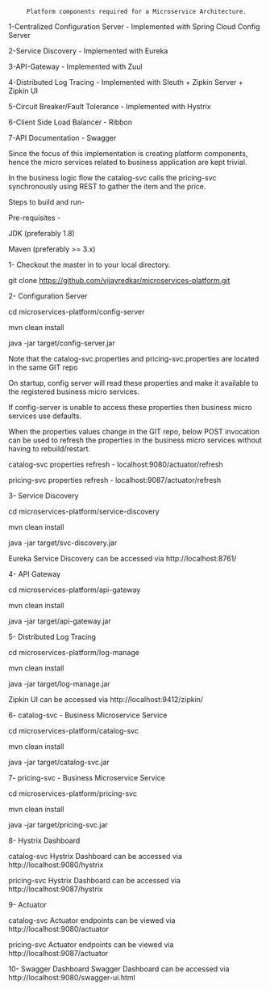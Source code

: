          Platform components required for a Microservice Architecture.

1-Centralized Configuration Server - Implemented with Spring Cloud Config Server

2-Service Discovery		            - Implemented with Eureka

3-API-Gateway                      - Implemented with Zuul

4-Distributed Log Tracing		      - Implemented with Sleuth + Zipkin Server + Zipkin UI

5-Circuit Breaker/Fault Tolerance  - Implemented with Hystrix

6-Client Side Load Balancer	      - Ribbon

7-API Documentation		            - Swagger

Since the focus of this implementation is creating platform components, hence the micro services related to business application are kept trivial.

In the business logic flow the catalog-svc calls the pricing-svc synchronously using REST to gather the item and the price.

Steps to build and run- 

Pre-requisites -

JDK (preferably 1.8)

Maven (preferably >= 3.x)

1- Checkout the master in to your local directory. 

   git clone https://github.com/vijayredkar/microservices-platform.git

2- Configuration Server

   cd microservices-platform/config-server
   
   mvn clean install
   
   java -jar target/config-server.jar

Note that the catalog-svc.properties and pricing-svc.properties are located in the same GIT repo

On startup, config server will read these properties and make it available to the registered business micro services.

If config-server is unable to access these properties then business micro services use defaults.

When the properties values change in the GIT repo, below POST invocation can be used to refresh the properties in the business micro services without having to rebuild/restart.

catalog-svc properties refresh -     localhost:9080/actuator/refresh

pricing-svc properties refresh -     localhost:9087/actuator/refresh

3- Service Discovery

   cd microservices-platform/service-discovery
   
   mvn clean install
   
   java -jar target/svc-discovery.jar

   Eureka Service Discovery can be accessed via   http://localhost:8761/

4- API Gateway

   cd microservices-platform/api-gateway
   
   mvn clean install
   
   java -jar target/api-gateway.jar


5- Distributed Log Tracing

   cd microservices-platform/log-manage
   
   mvn clean install
   
   java -jar target/log-manage.jar

   Zipkin UI can be accessed via http://localhost:9412/zipkin/

6- catalog-svc  - Business Microservice Service

   cd microservices-platform/catalog-svc
   
   mvn clean install
   
   java -jar target/catalog-svc.jar

7- pricing-svc  - Business Microservice Service

   cd microservices-platform/pricing-svc
   
   mvn clean install
   
   java -jar target/pricing-svc.jar

8- Hystrix Dashboard 

   catalog-svc Hystrix Dashboard can be accessed via http://localhost:9080/hystrix
   
   pricing-svc Hystrix Dashboard can be accessed via http://localhost:9087/hystrix

9- Actuator 

   catalog-svc Actuator endpoints can be viewed via http://localhost:9080/actuator
   
   pricing-svc Actuator endpoints can be viewed via http://localhost:9087/actuator

10- Swagger Dashboard
    Swagger Dashboard can be accessed via http://localhost:9080/swagger-ui.html
    
